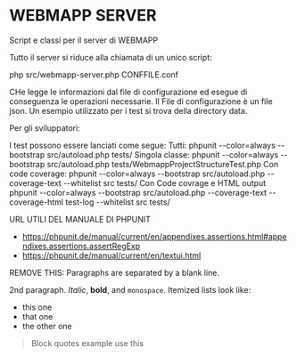 WEBMAPP SERVER
==============

Script e classi per il server di WEBMAPP

Tutto il server si riduce alla chiamata di un unico script:

php src/webmapp-server.php CONFFILE.conf

CHe legge le informazioni dal file di configurazione ed esegue di conseguenza le operazioni necessarie. Il File di configurazione è un file json. Un esempio 
utilizzato per i test si trova della directory data.

Per gli sviluppatori:

I test possono essere lanciati come segue:
Tutti:
phpunit --color=always --bootstrap src/autoload.php tests/
Singola classe:
phpunit --color=always --bootstrap src/autoload.php tests/WebmappProjectStructureTest.php
Con code coverage:
phpunit --color=always --bootstrap src/autoload.php --coverage-text --whitelist src tests/
Con Code covrage e HTML output
phpunit --color=always --bootstrap src/autoload.php --coverage-text --coverage-html test-log --whitelist src tests/

URL UTILI DEL MANUALE DI PHPUNIT
 * https://phpunit.de/manual/current/en/appendixes.assertions.html#appendixes.assertions.assertRegExp
 * https://phpunit.de/manual/current/en/textui.html




REMOVE THIS:
Paragraphs are separated by a blank line.

2nd paragraph. *Italic*, **bold**, and `monospace`. Itemized lists
look like:

  * this one
  * that one
  * the other one

> Block quotes example
> use this 

